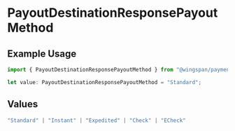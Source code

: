 # PayoutDestinationResponsePayoutMethod

## Example Usage

```typescript
import { PayoutDestinationResponsePayoutMethod } from "@wingspan/payments/sdk/models/shared";

let value: PayoutDestinationResponsePayoutMethod = "Standard";
```

## Values

```typescript
"Standard" | "Instant" | "Expedited" | "Check" | "ECheck"
```